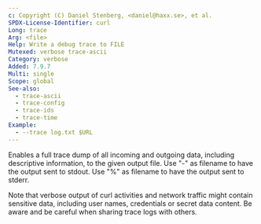 ```yaml
---
c: Copyright (C) Daniel Stenberg, <daniel@haxx.se>, et al.
SPDX-License-Identifier: curl
Long: trace
Arg: <file>
Help: Write a debug trace to FILE
Mutexed: verbose trace-ascii
Category: verbose
Added: 7.9.7
Multi: single
Scope: global
See-also:
  - trace-ascii
  - trace-config
  - trace-ids
  - trace-time
Example:
  - --trace log.txt $URL
---
```


Enables a full trace dump of all incoming and outgoing data, including
descriptive information, to the given output file. Use "-" as filename to have
the output sent to stdout. Use "%" as filename to have the output sent to
stderr.

Note that verbose output of curl activities and network traffic might contain
sensitive data, including user names, credentials or secret data content. Be
aware and be careful when sharing trace logs with others.
